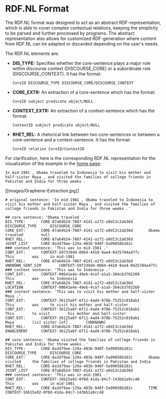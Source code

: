 # RDF.NL Format

The RDF.NL format was designed to act as an abstract RDF-representation, which is able to cover complex contextual relations, keeping the simplicity to be parsed and further processed by programs. The abstract representation also allows for customized RDF-generation where content from RDF.NL can be adapted or discarded depending on the user's needs.

The RDF.NL elements are:
* **DIS_TYPE:** Specifies whether the core-sentence plays a major role within discourse context (DISCOURSE_CORE) or a subordinate role (DISCOURSE_CONTEXT). It has the format:

    `CoreID DISCOURSE_TYPE DISCOURSE_CORE/DISCOURSE_CONTEXT`
* **CORE_EXTR:** An extraction of a core-sentence which has the format:

    `CoreID subject predicate object/NULL`
* **CONTEXT_EXTR:** An extraction of a context-sentence which has the format:

    `ContextID subject predicate object/NULL`
* **RHET_REL:** A rhetorical link between two core-sentences or between a core-sentence and a context-sentence. It has the format:

    `CoreID relation CoreID/ContextID`

For clarification, here is the corresponding RDF.NL representation for the visualization of the example in the [home page](../wiki):

`In mid-1981 , Obama traveled to Indonesia to visit his mother and half-sister Maya , and visited the families of college friends in Pakistan and India for three weeks .`

[[images/Graphene-Extraction.jpg]]

```
# original sentence: 'In mid-1981 , Obama traveled to Indonesia to visit his mother and half-sister Maya , and visited the families of college friends in Pakistan and India for three weeks .'

## core sentence: 'Obama traveled .'
DIS_TYPE:		CORE-87a64b24-7887-4141-a1f2-a9d13c2ab36d		DISCOURSE_TYPE		DISCOURSE_CORE
CORE_EXT:		CORE-87a64b24-7887-4141-a1f2-a9d13c2ab36d		Obama		traveled		null
RHET_REL:		CORE-87a64b24-7887-4141-a1f2-a9d13c2ab36d		JOINT_LIST		CORE-8a3d79ae-129a-483b-948f-5a99058b182c
### context sentence: 'This was in mid-1981 .'
CONT_EXT:		CONTEXT-597339dd-0084-4410-9ae4-0425784a47fc		This		was		in mid-1981
RHET_REL:		CORE-87a64b24-7887-4141-a1f2-a9d13c2ab36d		UNKNOWN_SENT_SIM		CONTEXT-597339dd-0084-4410-9ae4-0425784a47fc
### context sentence: 'This was to Indonesia .'
CONT_EXT:		CONTEXT-00641e4e-49eb-4ca7-a1a5-304cb3702269		This		was		to Indonesia
RHET_REL:		CORE-87a64b24-7887-4141-a1f2-a9d13c2ab36d		LOCATION		CONTEXT-00641e4e-49eb-4ca7-a1a5-304cb3702269
### context sentence: 'This was to visit his mother and half-sister Maya .'
CONT_EXT:		CONTEXT-36125a8f-6f11-4ad4-9786-75252c018ab1		This		was		to visit his mother and half-sister
CONT_EXT:		CONTEXT-36125a8f-6f11-4ad4-9786-75252c018ab1		This		to visit		his mother and half-sister
CONT_EXT:		CONTEXT-36125a8f-6f11-4ad4-9786-75252c018ab1		Maya		[is] sister [of]		[UNKNOWN]
RHET_REL:		CORE-87a64b24-7887-4141-a1f2-a9d13c2ab36d		ENABLEMENT		CONTEXT-36125a8f-6f11-4ad4-9786-75252c018ab1

## core sentence: 'Obama visited the families of college friends in Pakistan and India for three weeks .'
DIS_TYPE:		CORE-8a3d79ae-129a-483b-948f-5a99058b182c		DISCOURSE_TYPE		DISCOURSE_CORE
CORE_EXT:		CORE-8a3d79ae-129a-483b-948f-5a99058b182c		Obama		visited		the families of college friends in Pakistan and India
RHET_REL:		CORE-8a3d79ae-129a-483b-948f-5a99058b182c		JOINT_LIST		CORE-87a64b24-7887-4141-a1f2-a9d13c2ab36d
### context sentence: 'This was in mid-1981 .'
CONT_EXT:		CONTEXT-16b15a92-0f0d-41da-84c7-143bb1a9cc48		This		was		in mid-1981
RHET_REL:		CORE-8a3d79ae-129a-483b-948f-5a99058b182c		TIME		CONTEXT-16b15a92-0f0d-41da-84c7-143bb1a9cc48
```